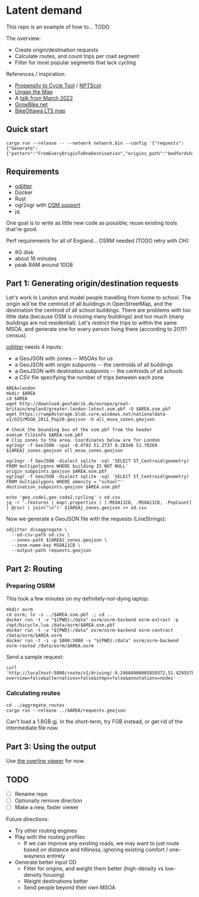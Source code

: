 # Latent demand 

This repo is an example of how to... TODO

The overview:

- Create origin/destination requests
- Calculate routes, and count trips per road segment
- Filter for most popular segments that lack cycling 

References / inspiration:

- [Propensity to Cycle Tool](https://www.pct.bike) / [NPTScot](https://nptscot.github.io)
- [Ungap the Map](https://a-b-street.github.io/docs/software/ungap_the_map/tech_details.html#predict-impact)
- A [talk from March 2022](https://dabreegster.github.io/talks/tds_seminar_synthpop/slides.html)
- [GrowBike.net](https://growbike.net)
- [BikeOttawa LTS map](https://maps.bikeottawa.ca/lts/)

## Quick start

```shell
cargo run --release -- --network network.bin --config '{"requests":{"Generate":{"pattern":"FromEveryOriginToOneDestination","origins_path":"bedfordshire/origin_subpoints.geojson","destinations_path":"bedfordshire/destination_subpoints.geojson"}},"routing":"Custom"}'
```

## Requirements

- [odjitter](https://github.com/dabreegster/odjitter)
- Docker
- Rust
- ogr2ogr with [OSM support](https://gdal.org/drivers/vector/osm.html)
- jq

One goal is to write as little new code as possible; reuse existing tools that're good.

Perf requirements for all of England... OSRM needed (TODO retry with CH):

- 8G disk
- about 16 minutes
- peak RAM around 10GB

## Part 1: Generating origin/destination requests

Let's work in London and model people travelling from home to school. The origin will be the centroid of all buildings in OpenStreetMap, and the destination the centroid of all school buildings. There are problems with too little data (because OSM is missing many buildings) and too much (many buildings are not residential). Let's restrict the trips to within the same MSOA, and generate one for every person living there (according to 2011? census).

[odjitter](https://github.com/dabreegster/odjitter) needs 4 inputs:

- a GeoJSON with zones -- MSOAs for us
- a GeoJSON with origin subpoints -- the centroids of all buildings
- a GeoJSON with destination subpoints -- the centroids of all schools
- a CSV file specifying the number of trips between each zone

```shell
AREA=london
mkdir $AREA
cd $AREA
wget http://download.geofabrik.de/europe/great-britain/england/greater-london-latest.osm.pbf -O $AREA.osm.pbf
wget https://ramp0storage.blob.core.windows.net/nationaldata-v2/GIS/MSOA_2011_Pop20.geojson -O all_msoa_zones.geojson

# Check the bounding box of the osm.pbf from the header
osmium fileinfo $AREA.osm.pbf
# Clip zones to the area. Coordinates below are for London
ogr2ogr -f GeoJSON -spat -0.4792 51.2737 0.28346 51.70269 ${AREA}_zones.geojson all_msoa_zones.geojson

ogr2ogr -f GeoJSON -dialect sqlite -sql 'SELECT ST_Centroid(geometry) FROM multipolygons WHERE building IS NOT NULL' origin_subpoints.geojson $AREA.osm.pbf
ogr2ogr -f GeoJSON -dialect sqlite -sql 'SELECT ST_Centroid(geometry) FROM multipolygons WHERE amenity = "school"' destination_subpoints.geojson $AREA.osm.pbf

echo 'geo_code1,geo_code2,cycling' > od.csv
jq -r '.features | map(.properties | [.MSOA11CD, .MSOA11CD, .PopCount] | @csv) | join("\n")' ${AREA}_zones.geojson >> od.csv
```

Now we generate a GeoJSON file with the requests (LineStrings):

```shell
odjitter disaggregate \
  --od-csv-path od.csv \
  --zones-path ${AREA}_zones.geojson \
  --zone-name-key MSOA11CD \
  --output-path requests.geojson
```

## Part 2: Routing

### Preparing OSRM

This took a few minutes on my definitely-not-dying laptop:

```
mkdir osrm
cd osrm; ln -s ../$AREA.osm.pbf .; cd ..
docker run -t -v "${PWD}:/data" osrm/osrm-backend osrm-extract -p /opt/bicycle.lua /data/osrm/$AREA.osm.pbf
docker run -t -v "${PWD}:/data" osrm/osrm-backend osrm-contract /data/osrm/$AREA.osrm
docker run -t -i -p 5000:5000 -v "${PWD}:/data" osrm/osrm-backend osrm-routed /data/osrm/$AREA.osrm
```

Send a sample request:

```
curl 'http://localhost:5000/route/v1/driving/-0.24684906005859372,51.42955782907472;-0.3240966796875,51.51515248101072?overview=false&alternatives=false&steps=false&annotations=nodes'
```

### Calculating routes

```
cd ../aggregate_routes
cargo run --release ../$AREA/requests.geojson
```

Can't load a 1.8GB gj. In the short-term, try FGB instead, or get rid of the intermediate file now.

## Part 3: Using the output

Use [the overline viewer](https://github.com/acteng/overline/blob/master/rust/viewer.html) for now.

## TODO

- [ ] Rename repo
- [ ] Optionally remove direction
- [ ] Make a new, faster viewer

Future directions:

- Try other routing engines
- Play with the routing profiles
	- If we can improve any existing roads, we may want to just route based on distance and hilliness, ignoring existing comfort / one-wayness entirely
- Generate better input OD
	- Filter for origins, and weight them better (high-density vs low-density housing)
	- Weight destinations better
	- Send people beyond their own MSOA
